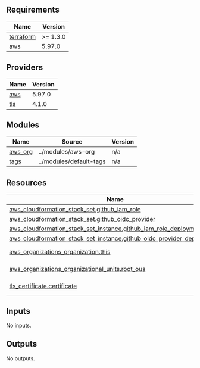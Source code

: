 <!-- BEGIN_TF_DOCS -->
## Requirements

| Name | Version |
|------|---------|
| <a name="requirement_terraform"></a> [terraform](#requirement\_terraform) | >= 1.3.0 |
| <a name="requirement_aws"></a> [aws](#requirement\_aws) | 5.97.0 |

## Providers

| Name | Version |
|------|---------|
| <a name="provider_aws"></a> [aws](#provider\_aws) | 5.97.0 |
| <a name="provider_tls"></a> [tls](#provider\_tls) | 4.1.0 |

## Modules

| Name | Source | Version |
|------|--------|---------|
| <a name="module_aws_org"></a> [aws\_org](#module\_aws\_org) | ../modules/aws-org | n/a |
| <a name="module_tags"></a> [tags](#module\_tags) | ../modules/default-tags | n/a |

## Resources

| Name | Type |
|------|------|
| [aws_cloudformation_stack_set.github_iam_role](https://registry.terraform.io/providers/hashicorp/aws/5.97.0/docs/resources/cloudformation_stack_set) | resource |
| [aws_cloudformation_stack_set.github_oidc_provider](https://registry.terraform.io/providers/hashicorp/aws/5.97.0/docs/resources/cloudformation_stack_set) | resource |
| [aws_cloudformation_stack_set_instance.github_iam_role_deployments](https://registry.terraform.io/providers/hashicorp/aws/5.97.0/docs/resources/cloudformation_stack_set_instance) | resource |
| [aws_cloudformation_stack_set_instance.github_oidc_provider_deployments](https://registry.terraform.io/providers/hashicorp/aws/5.97.0/docs/resources/cloudformation_stack_set_instance) | resource |
| [aws_organizations_organization.this](https://registry.terraform.io/providers/hashicorp/aws/5.97.0/docs/data-sources/organizations_organization) | data source |
| [aws_organizations_organizational_units.root_ous](https://registry.terraform.io/providers/hashicorp/aws/5.97.0/docs/data-sources/organizations_organizational_units) | data source |
| [tls_certificate.certificate](https://registry.terraform.io/providers/hashicorp/tls/latest/docs/data-sources/certificate) | data source |

## Inputs

No inputs.

## Outputs

No outputs.
<!-- END_TF_DOCS -->